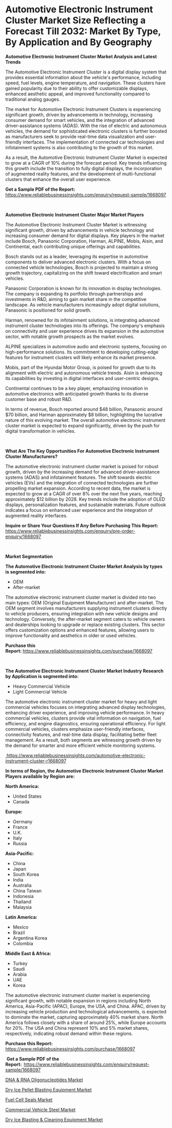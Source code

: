 <p><h1>Automotive Electronic Instrument Cluster Market Size Reflecting a Forecast Till 2032: Market By Type, By Application and By Geography</h1></p><p><strong>Automotive Electronic Instrument Cluster Market Analysis and Latest Trends</strong></p>
<p><p>The Automotive Electronic Instrument Cluster is a digital display system that provides essential information about the vehicle's performance, including speed, fuel levels, engine temperature, and navigation. These clusters have gained popularity due to their ability to offer customizable displays, enhanced aesthetic appeal, and improved functionality compared to traditional analog gauges.</p><p>The market for Automotive Electronic Instrument Clusters is experiencing significant growth, driven by advancements in technology, increasing consumer demand for smart vehicles, and the integration of advanced driver-assistance systems (ADAS). With the rise of electric and autonomous vehicles, the demand for sophisticated electronic clusters is further boosted as manufacturers seek to provide real-time data visualization and user-friendly interfaces. The implementation of connected car technologies and infotainment systems is also contributing to the growth of this market.</p><p>As a result, the Automotive Electronic Instrument Cluster Market is expected to grow at a CAGR of 10% during the forecast period. Key trends influencing this growth include the transition to fully digital displays, the incorporation of augmented reality features, and the development of multi-functional clusters that enhance the overall user experience.</p></p>
<p><strong>Get a Sample PDF of the Report:&nbsp;</strong> <a href="https://www.reliablebusinessinsights.com/enquiry/request-sample/1668097?utm_campaign=57&utm_medium=2&utm_source=Github&utm_content=ia&utm_term=08032025&utm_id=automotive-electronic-instrument-cluster">https://www.reliablebusinessinsights.com/enquiry/request-sample/1668097</a></p>
<p>&nbsp;</p>
<p><strong>Automotive Electronic Instrument Cluster Major Market Players</strong></p>
<p><p>The Automotive Electronic Instrument Cluster Market is witnessing significant growth, driven by advancements in vehicle technology and increasing consumer demand for digital displays. Key players in the market include Bosch, Panasonic Corporation, Harman, ALPINE, Mobis, Aisin, and Continental, each contributing unique offerings and capabilities.</p><p>Bosch stands out as a leader, leveraging its expertise in automotive components to deliver advanced electronic clusters. With a focus on connected vehicle technologies, Bosch is projected to maintain a strong growth trajectory, capitalizing on the shift toward electrification and smart vehicles.</p><p>Panasonic Corporation is known for its innovation in display technologies. The company is expanding its portfolio through partnerships and investments in R&D, aiming to gain market share in the competitive landscape. As vehicle manufacturers increasingly adopt digital solutions, Panasonic is positioned for solid growth.</p><p>Harman, renowned for its infotainment solutions, is integrating advanced instrument cluster technologies into its offerings. The company's emphasis on connectivity and user experience drives its expansion in the automotive sector, with notable growth prospects as the market evolves.</p><p>ALPINE specializes in automotive audio and electronic systems, focusing on high-performance solutions. Its commitment to developing cutting-edge features for instrument clusters will likely enhance its market presence.</p><p>Mobis, part of the Hyundai Motor Group, is poised for growth due to its alignment with electric and autonomous vehicle trends. Aisin is enhancing its capabilities by investing in digital interfaces and user-centric designs.</p><p>Continental continues to be a key player, emphasizing innovation in automotive electronics with anticipated growth thanks to its diverse customer base and robust R&D.</p><p>In terms of revenue, Bosch reported around $48 billion, Panasonic around $70 billion, and Harman approximately $8 billion, highlighting the lucrative nature of this evolving market. The overall automotive electronic instrument cluster market is expected to expand significantly, driven by the push for digital transformation in vehicles.</p></p>
<p>&nbsp;</p>
<p><strong>What Are The Key Opportunities For Automotive Electronic Instrument Cluster Manufacturers?</strong></p>
<p><p>The automotive electronic instrument cluster market is poised for robust growth, driven by the increasing demand for advanced driver-assistance systems (ADAS) and infotainment features. The shift towards electric vehicles (EVs) and the integration of connected technologies are further propelling market expansion. According to recent data, the market is expected to grow at a CAGR of over 8% over the next five years, reaching approximately $12 billion by 2028. Key trends include the adoption of OLED displays, personalization features, and sustainable materials. Future outlook indicates a focus on enhanced user experience and the integration of augmented reality interfaces.</p></p>
<p><strong>Inquire or Share Your Questions If Any Before Purchasing This Report:</strong> <a href="https://www.reliablebusinessinsights.com/enquiry/pre-order-enquiry/1668097?utm_campaign=57&utm_medium=2&utm_source=Github&utm_content=ia&utm_term=08032025&utm_id=automotive-electronic-instrument-cluster">https://www.reliablebusinessinsights.com/enquiry/pre-order-enquiry/1668097</a></p>
<p>&nbsp;</p>
<p><strong>Market Segmentation</strong></p>
<p><strong>The Automotive Electronic Instrument Cluster Market Analysis by types is segmented into:</strong></p>
<p><ul><li>OEM</li><li>After-market</li></ul></p>
<p><p>The automotive electronic instrument cluster market is divided into two main types: OEM (Original Equipment Manufacturer) and after-market. The OEM segment involves manufacturers supplying instrument clusters directly to vehicle producers, ensuring integration with new vehicle designs and technology. Conversely, the after-market segment caters to vehicle owners and dealerships looking to upgrade or replace existing clusters. This sector offers customization options and enhanced features, allowing users to improve functionality and aesthetics in older or used vehicles.</p></p>
<p><strong>Purchase this Report:&nbsp;</strong><a href="https://www.reliablebusinessinsights.com/purchase/1668097?utm_campaign=57&utm_medium=2&utm_source=Github&utm_content=ia&utm_term=08032025&utm_id=automotive-electronic-instrument-cluster">https://www.reliablebusinessinsights.com/purchase/1668097</a></p>
<p>&nbsp;</p>
<p><strong>The Automotive Electronic Instrument Cluster Market Industry Research by Application is segmented into:</strong></p>
<p><ul><li>Heavy Commercial Vehicle</li><li>Light Commercial Vehicle</li></ul></p>
<p><p>The automotive electronic instrument cluster market for heavy and light commercial vehicles focuses on integrating advanced display technologies, enhancing driver experience, and improving vehicle performance. In heavy commercial vehicles, clusters provide vital information on navigation, fuel efficiency, and engine diagnostics, ensuring operational efficiency. For light commercial vehicles, clusters emphasize user-friendly interfaces, connectivity features, and real-time data display, facilitating better fleet management. As a result, both segments are witnessing growth driven by the demand for smarter and more efficient vehicle monitoring systems.</p></p>
<p><a href="https://www.reliablebusinessinsights.com/automotive-electronic-instrument-cluster-r1668097?utm_campaign=57&utm_medium=2&utm_source=Github&utm_content=ia&utm_term=08032025&utm_id=automotive-electronic-instrument-cluster">&nbsp;https://www.reliablebusinessinsights.com/automotive-electronic-instrument-cluster-r1668097</a></p>
<p><strong>In terms of Region, the Automotive Electronic Instrument Cluster Market Players available by Region are:</strong></p>
<p>
    <p> <strong> North America: </strong>
        <ul>
            <li>United States</li>
            <li>Canada</li>
        </ul>
        </p> 
    <p> <strong> Europe: </strong>
        <ul>
            <li>Germany</li>
            <li>France</li>
            <li>U.K.</li>
            <li>Italy</li>
            <li>Russia</li>
        </ul>
        </p> 
    <p> <strong> Asia-Pacific: </strong>
        <ul>
            <li>China</li>
            <li>Japan</li>
            <li>South Korea</li>
            <li>India</li>
            <li>Australia</li>
            <li>China Taiwan</li>
            <li>Indonesia</li>
            <li>Thailand</li>
            <li>Malaysia</li>
        </ul>
        </p> 
    <p> <strong> Latin America: </strong>
        <ul>
            <li>Mexico</li>
            <li>Brazil</li>
            <li>Argentina Korea</li>
            <li>Colombia</li>
        </ul>
        </p> 
    <p> <strong> Middle East & Africa: </strong>
        <ul>
            <li>Turkey</li>
            <li>Saudi</li>
            <li>Arabia</li>
            <li>UAE</li>
            <li>Korea</li>
        </ul>
    </p>
    </p>
<p><p>The automotive electronic instrument cluster market is experiencing significant growth, with notable expansion in regions including North America, Asia-Pacific (APAC), Europe, the USA, and China. APAC, driven by increasing vehicle production and technological advancements, is expected to dominate the market, capturing approximately 40% market share. North America follows closely with a share of around 25%, while Europe accounts for 20%. The USA and China represent 10% and 5% market shares, respectively, indicating robust demand within these regions.</p></p>
<p><strong>Purchase this Report: </strong><a href="https://www.reliablebusinessinsights.com/purchase/1668097?utm_campaign=57&utm_medium=2&utm_source=Github&utm_content=ia&utm_term=08032025&utm_id=automotive-electronic-instrument-cluster">https://www.reliablebusinessinsights.com/purchase/1668097</a></p>
<p>&nbsp;<strong>Get a Sample PDF of the Report:&nbsp;&nbsp;</strong><a href="https://www.reliablebusinessinsights.com/enquiry/request-sample/1668097?utm_campaign=57&utm_medium=2&utm_source=Github&utm_content=ia&utm_term=08032025&utm_id=automotive-electronic-instrument-cluster">https://www.reliablebusinessinsights.com/enquiry/request-sample/1668097</a></p>
<p><strong></strong></p>
<p><p><a href="https://github.com/lenjakam/Market-Research-Report-List-1/blob/main/dna-rna-oligonucleotides-market.md?utm_campaign=57&utm_medium=2&utm_source=Github&utm_content=ia&utm_term=08032025&utm_id=automotive-electronic-instrument-cluster">DNA & RNA Oligonucleotides Market</a></p><p><a href="https://github.com/direepittr/Market-Research-Report-List-1/blob/main/dry-ice-pellet-blasting-equipment-market.md?utm_campaign=57&utm_medium=2&utm_source=Github&utm_content=ia&utm_term=08032025&utm_id=automotive-electronic-instrument-cluster">Dry Ice Pellet Blasting Equipment Market</a></p><p><a href="https://github.com/houltngake/Market-Research-Report-List-1/blob/main/fuel-cell-seals-market.md?utm_campaign=57&utm_medium=2&utm_source=Github&utm_content=ia&utm_term=08032025&utm_id=automotive-electronic-instrument-cluster">Fuel Cell Seals Market</a></p><p><a href="https://github.com/pllahoithana9/Market-Research-Report-List-1/blob/main/commercial-vehicle-steel-market.md?utm_campaign=57&utm_medium=2&utm_source=Github&utm_content=ia&utm_term=08032025&utm_id=automotive-electronic-instrument-cluster">Commercial Vehicle Steel Market</a></p><p><a href="https://github.com/quiraytaibat/Market-Research-Report-List-1/blob/main/dry-ice-blasting-cleaning-equipment-market.md?utm_campaign=57&utm_medium=2&utm_source=Github&utm_content=ia&utm_term=08032025&utm_id=automotive-electronic-instrument-cluster">Dry Ice Blasting & Cleaning Equipment Market</a></p></p>